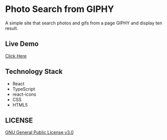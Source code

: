 # Photo Search from GIPHY
A simple site that search photos and gifs from a page GIPHY and display ten result.
## Live Demo
 [Click Here](https://mati2251.github.io/photo-search-from-ghipy/)
## Technology Stack
- React
- TypeScript
- react-icons
- CSS
- HTML5
## LICENSE
[GNU General Public License v3.0](https://github.com/mati2251/photo-search-from-ghipy/blob/master/LICENSE)
